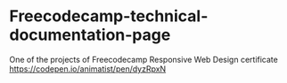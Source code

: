 # Freecodecamp-technical-documentation-page
One of the projects of Freecodecamp Responsive Web Design certificate
https://codepen.io/animatist/pen/dyzRpxN
